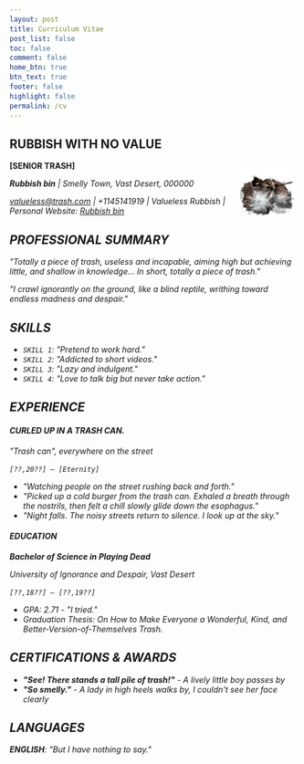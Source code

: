 ```yaml
---
layout: post
title: Curriculum Vitae
post_list: false
toc: false
comment: false
home_btn: true
btn_text: true
footer: false
highlight: false
permalink: /cv
---
```

## RUBBISH WITH NO VALUE 

<img src="src/assets/img/rubbish.png" align="right" width="95px" hspace="5" vspace="5">

**[SENIOR TRASH]**

<i class="fa fa-trash"> **Rubbish bin** \| *Smelly Town, Vast Desert, 000000*  

<i class="fa fa-envelope-square"> valueless@trash.com \| <i class="fa fa-phone"> +1145141919 \| <i class="fa fa-linkedin">Valueless Rubbish  \| <i class="fa fa-home"> Personal Website: [Rubbish bin](https://bcqlr.com)


## PROFESSIONAL SUMMARY  

*"Totally a piece of trash, useless and incapable, aiming high but achieving little, and shallow in knowledge... In short, totally a piece of trash."*

*"I crawl ignorantly on the ground, like a blind reptile, writhing toward endless madness and despair."*

## SKILLS 

- `SKILL 1`: *"Pretend to work hard."*
- `SKILL 2`: *"Addicted to short videos."*
- `SKILL 3`: *"Lazy and indulgent."*  
- `SKILL 4`: *"Love to talk big but never take action."*


## EXPERIENCE  

#### CURLED UP IN A TRASH CAN.  

*"Trash can", everywhere on the street*

`[??,20??] – [Eternity]` 

- *"Watching people on the street rushing back and forth."*
- *"Picked up a cold burger from the trash can. Exhaled a breath through the nostrils, then felt a chill slowly glide down the esophagus."*
- *"Night falls. The noisy streets return to silence. I look up at the sky."*


#### EDUCATION  

**Bachelor of Science in Playing Dead**

*University of Ignorance and Despair, Vast Desert*

`[??,18??] – [??,19??]`
  - GPA: 2.71 - *"I tried."*
  - Graduation Thesis: *On How to Make Everyone a Wonderful, Kind, and Better-Version-of-Themselves Trash*.

## **CERTIFICATIONS & AWARDS**

- **"See! There stands a tall pile of trash!"** - *A lively little boy passes by*
- **"So smelly."** - *A lady in high heels walks by, I couldn't see her face clearly*

## LANGUAGES  

**ENGLISH**: "But I have nothing to say."

